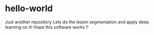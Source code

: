 # hello-world
Just another repository 
Lets do the lesion segmentation and apply deep learning on it!
Hope this software works !!
